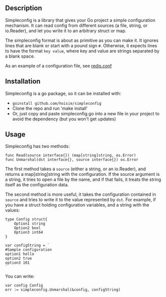 ## Description 

Simpleconfig is a library that gives your Go project a simple configuration mechanism. It can read config from different sources (a file, string, or io.Reader), and let you write it to an arbitrary struct or map.

The simpleconfig format is about as primitive as you can make it. It ignores lines that are blank or start with a pound sign `#`. Otherwise, it expects lines to have the format `key value`, where key and value are strings separated by a blank space. 

As an example of a configuration file, see [redis.conf](https://github.com/antirez/redis/blob/master/redis.conf)

## Installation

Simpleconfig is a go package, so it can be installed with:

 * `goinstall github.com/hoisie/simpleconfig`
 * Clone the repo and run 'make install'
 * Or, just copy and paste simpleconfig.go into a new file in your project to avoid the dependency (but you won't get updates)

## Usage

Simpleconfig has two methods:

    func Read(source interface{}) (map[string]string, os.Error)
    func Unmarshal(dst interface{}, source interface{}) os.Error

The first method takes a `source` (either a string, or an io.Reader), and returns a map[string]string with the configuration. If the source argument is a string, it tries to open a file by the name, and if that fails, it treats the string itself as the configuration data.

The second method is more useful, it takes the configuration contained in `source` and tries to write it to the value represented by `dst`. For example, if you have a struct holding configuration variables, and a string with the values:

    type Config struct{
        Option1 string
        Option2 bool
        Option3 int64
    }

    var configString = `
    #Sample configuration
    option1 hello
    option2 true
    option3 101
    `

You can write:

    var config Config
    err := simpleconfig.Unmarshal(&config, configString)

